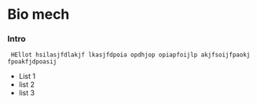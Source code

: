 # Bio mech

### Intro 
     HEllot hsilasjfdlakjf lkasjfdpoia opdhjop opiapfoijlp akjfsoijfpaokj fpoakfjdpoasij

- List 1
- list 2
 - list 3